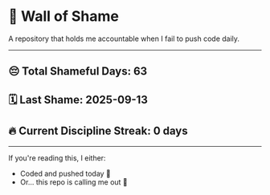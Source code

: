 # 🧱 Wall of Shame

A repository that holds me accountable when I fail to push code daily.

---

## 😔 Total Shameful Days: **63**
## 🗓️ Last Shame: **2025-09-13**
## 🔥 Current Discipline Streak: **0 days**

---

If you're reading this, I either:
- Coded and pushed today 💪
- Or... this repo is calling me out 😤
